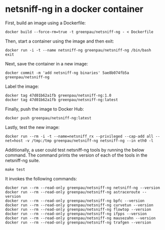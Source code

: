 # netsniff-ng in a docker container

First, build an image using a Dockerfile:

```
docker build --force-rm=true -t greenpau/netsniff-ng - < Dockerfile
```

Then, start a container using the image and then exit:

```
docker run -i -t --name netsniff-ng greenpau/netsniff-ng /bin/bash
exit
```

Next, save the container in a new image:

```
docker commit -m 'add netsniff-ng binaries' 5ae8b074fb5a greenpau/netsniff-ng
```

Label the image:

```
docker tag 47d01b62a1fb greenpau/netsniff-ng:1.0
docker tag 47d01b62a1fb greenpau/netsniff-ng:latest
```

Finally, push the image to Docker Hub:

``` 
docker push greenpau/netsniff-ng:latest
```

Lastly, test the new image:

```
docker run --rm -i -t --name=netsniff_rx --privileged --cap-add all --net=host -v /tmp:/tmp greenpau/netsniff-ng netsniff-ng --in eth0 -l
```

Additionally, a user could test netsniff-ng tools by running the below command.
The command prints the version of each of the tools in the netsniff-ng suite.

```
make test
```

It invokes the following commands:

```
docker run --rm --read-only greenpau/netsniff-ng netsniff-ng --version
docker run --rm --read-only greenpau/netsniff-ng astraceroute --version
docker run --rm --read-only greenpau/netsniff-ng bpfc --version
docker run --rm --read-only greenpau/netsniff-ng curvetun --version
docker run --rm --read-only greenpau/netsniff-ng flowtop --version
docker run --rm --read-only greenpau/netsniff-ng ifpps --version
docker run --rm --read-only greenpau/netsniff-ng mausezahn --version
docker run --rm --read-only greenpau/netsniff-ng trafgen --version
```
